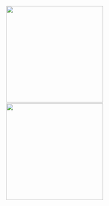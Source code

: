 
<img src="https://github.com/user-attachments/assets/78ae431c-6dde-49b5-b435-d442bc83be08" width="260">&emsp;
<img src="https://github.com/user-attachments/assets/3666cca7-3baf-4eda-833e-3d9a7d3b870c" width="260">
